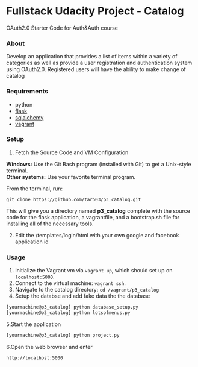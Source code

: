 # Fullstack Udacity Project - Catalog

OAuth2.0
Starter Code for Auth&amp;Auth course

### About
Develop an application that provides a list of items within a variety of categories as well as provide a user registration and authentication system using OAuth2.0. Registered users will have the ability to make change of catalog

### Requirements
* python
* [flask](http://flask.pocoo.org) 
* [sqlalchemy](http://www.sqlalchemy.org)
* [vagrant](https://www.vagrantup.com/downloads)

### Setup
1. Fetch the Source Code and VM Configuration

**Windows:** Use the Git Bash program (installed with Git) to get a Unix-style terminal.  
**Other systems:** Use your favorite terminal program.

From the terminal, run:

    git clone https://github.com/taro03/p3_catalog.git

This will give you a directory named **p3_catalog** complete with the source code for the flask application, a vagrantfile, and a bootstrap.sh file for installing all of the necessary tools. 

2. Edit the /templates/login/html with your own google and facebook application id



### Usage
1. Initialize the Vagrant vm via `vagrant up`, which should set up on `localhost:5000`.
2. Connect to the virtual machine: `vagrant ssh`.
3. Navigate to the catalog directory: `cd /vagrant/p3_catalog`
4. Setup the databse and add fake data the the database
```bash
[yourmachine@p3_catalog] python database_setup.py
[yourmachine@p3_catalog] python lotsofmenus.py
```
5.Start the application
```bash
[yourmachine@p3_catalog] python project.py
```
6.Open the web browser and enter
```bash
http://localhost:5000
```
